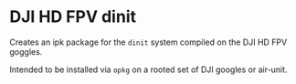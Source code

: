 # DJI HD FPV dinit
Creates an ipk package for the `dinit` system compiled on the DJI HD FPV goggles.

Intended to be installed via `opkg` on a rooted set of DJI googles or air-unit.
